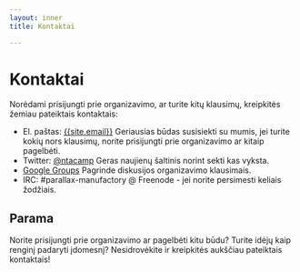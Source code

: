 ```yaml
---
layout: inner
title: Kontaktai

---
```

# Kontaktai

Norėdami prisijungti prie organizavimo, ar turite kitų klausimų, kreipkitės
žemiau pateiktais kontaktais:

* El. paštas: [{{site.email}}](mailto:{{site.email}}) Geriausias būdas
  susisiekti su mumis, jei turite kokių nors klausimų, norite prisijungti prie
  organizavimo ar kitaip pagelbėti.
* Twitter: [@ntacamp](http://www.twitter.com/ntacamp) Geras naujienų šaltinis
  norint sekti kas vyksta.
* [Google Groups](https://groups.google.com/forum/?fromgroups#!forum/no-trolls-allowed)
  Pagrinde diskusijos organizavimo klausimais.
* IRC: #parallax-manufactory @ Freenode - jei norite persimesti keliais žodžiais.


## Parama

Norite prisijungti prie organizavimo ar pagelbėti kitu būdu? Turite idėjų
kaip renginį padaryti įdomesnį? Nesidrovėkite ir kreipkitės aukščiau pateiktais
kontaktais!
